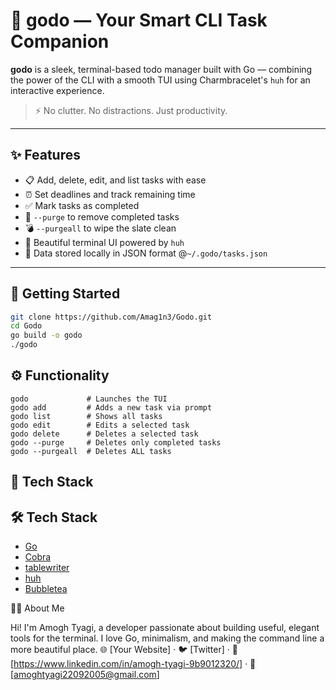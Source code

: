 # 🧠 godo — Your Smart CLI Task Companion

**godo** is a sleek, terminal-based todo manager built with Go — combining the power of the CLI with a smooth TUI using Charmbracelet's `huh` for an interactive experience.

> ⚡ No clutter. No distractions. Just productivity.

---

## ✨ Features

- 📋 Add, delete, edit, and list tasks with ease
- ⏰ Set deadlines and track remaining time
- ✅ Mark tasks as completed
- 🧹 `--purge` to remove completed tasks
- 💣 `--purgeall` to wipe the slate clean
- 🎨 Beautiful terminal UI powered by `huh`
- 💾 Data stored locally in JSON format @`~/.godo/tasks.json`

---

## 🚀 Getting Started

```bash
git clone https://github.com/Amag1n3/Godo.git
cd Godo
go build -o godo
./godo
```


## ⚙️ Functionality
```
godo             # Launches the TUI
godo add         # Adds a new task via prompt
godo list        # Shows all tasks
godo edit        # Edits a selected task
godo delete      # Deletes a selected task
godo --purge     # Deletes only completed tasks
godo --purgeall  # Deletes ALL tasks
```

## 🔧 Tech Stack
## 🛠️ Tech Stack

- [Go](https://golang.org/)
- [Cobra](https://github.com/spf13/cobra)
- [tablewriter](https://github.com/olekukonko/tablewriter)
- [huh](https://github.com/charmbracelet/huh)
- [Bubbletea](https://github.com/charmbracelet/bubbletea)


🧑‍💻 About Me

Hi! I'm Amogh Tyagi, a developer passionate about building useful, elegant tools for the terminal. I love Go, minimalism, and making the command line a more beautiful place.
🌐 [Your Website] · 🐦 [Twitter] · 💼 [https://www.linkedin.com/in/amogh-tyagi-9b9012320/] · 📧 [amoghtyagi22092005@gmail.com]
